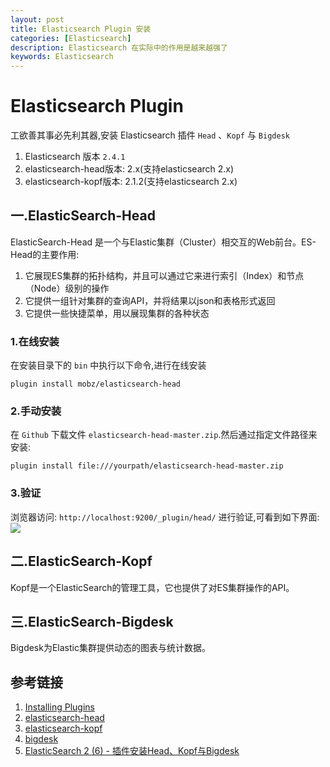 ```yaml
---
layout: post
title: Elasticsearch Plugin 安装
categories: [Elasticsearch]
description: Elasticsearch 在实际中的作用是越来越强了
keywords: Elasticsearch
---
```

# Elasticsearch Plugin
工欲善其事必先利其器,安装 Elasticsearch 插件 `Head` 、`Kopf` 与 `Bigdesk`

1. Elasticsearch 版本 `2.4.1`
2. elasticsearch-head版本: 2.x(支持elasticsearch 2.x)
3. elasticsearch-kopf版本: 2.1.2(支持elasticsearch 2.x)

## 一.ElasticSearch-Head
ElasticSearch-Head 是一个与Elastic集群（Cluster）相交互的Web前台。ES-Head的主要作用:

1. 它展现ES集群的拓扑结构，并且可以通过它来进行索引（Index）和节点（Node）级别的操作
2. 它提供一组针对集群的查询API，并将结果以json和表格形式返回
3. 它提供一些快捷菜单，用以展现集群的各种状态


### 1.在线安装
在安装目录下的 `bin` 中执行以下命令,进行在线安装

```shell
plugin install mobz/elasticsearch-head
```

### 2.手动安装
在 `Github` 下载文件 `elasticsearch-head-master.zip`.然后通过指定文件路径来安装:

```
plugin install file:///yourpath/elasticsearch-head-master.zip
```

### 3.验证
浏览器访问: `http://localhost:9200/_plugin/head/` 进行验证,可看到如下界面:
![](http://images2015.cnblogs.com/blog/613455/201602/613455-20160224102545802-1222195555.png)

## 二.ElasticSearch-Kopf
Kopf是一个ElasticSearch的管理工具，它也提供了对ES集群操作的API。

## 三.ElasticSearch-Bigdesk
Bigdesk为Elastic集群提供动态的图表与统计数据。


## 参考链接
1. [Installing Plugins](https://www.elastic.co/guide/en/elasticsearch/plugins/2.4/installation.html)
2. [elasticsearch-head](https://github.com/mobz/elasticsearch-head)
3. [elasticsearch-kopf](https://github.com/lmenezes/elasticsearch-kopf)
4. [bigdesk](https://github.com/lukas-vlcek/bigdesk)
5. [ElasticSearch 2 (6) - 插件安装Head、Kopf与Bigdesk](http://www.cnblogs.com/richaaaard/p/5212044.html)